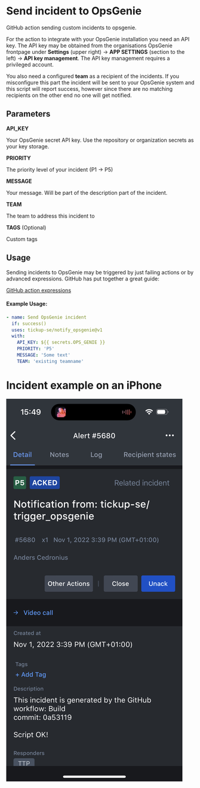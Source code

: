 # Send incident to OpsGenie

GitHub action sending custom incidents to opsgenie.

For the action to integrate with your OpsGenie installation you need an API key. The API key may be obtained from the organisations OpsGenie frontpage under **Settings** (upper right) -> **APP SETTINGS** (section to the left) -> **API key management**. The API key management requires a privileged account.

You also need a configured **team** as a recipient of the incidents. If you misconfigure this part the incident will be sent to your OpsGenie system and this script will report success, however since there are no matching recipients on the other end no one will get notified.

## Parameters

**API_KEY**

Your OpsGenie secret API key. Use the repository or organization secrets as your key storage.

**PRIORITY**

The priority level of your incident (P1 -> P5)

**MESSAGE**

Your message. Will be part of the description part of the incident.

**TEAM**
 
The team to address this incident to 

**TAGS** (Optional)

Custom tags


## Usage

Sending incidents to OpsGenie may be triggered by just failing actions or by advanced expressions. GitHub has put together a great guide: 

[GitHub action expressions](https://docs.github.com/en/actions/learn-github-actions/expressions)

#### Example Usage:

```yaml
- name: Send OpsGenie incident
  if: success()
  uses: tickup-se/notify_opsgenie@v1
  with:
    API_KEY: ${{ secrets.OPS_GENIE }}
    PRIORITY: 'P5'
    MESSAGE: 'Some text'
    TEAM: 'existing teamname' 
``` 


# Incident example on an iPhone

![Incident Example](example.png)
